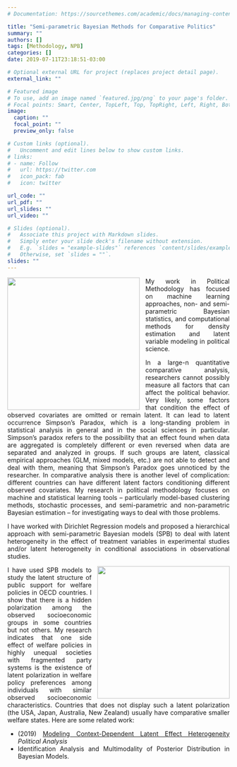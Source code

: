 ```yaml
---
# Documentation: https://sourcethemes.com/academic/docs/managing-content/

title: "Semi-parametric Bayesian Methods for Comparative Politics"
summary: ""
authors: []
tags: [Methodology, NPB]
categories: []
date: 2019-07-11T23:18:51-03:00

# Optional external URL for project (replaces project detail page).
external_link: ""

# Featured image
# To use, add an image named `featured.jpg/png` to your page's folder.
# Focal points: Smart, Center, TopLeft, Top, TopRight, Left, Right, BottomLeft, Bottom, BottomRight.
image:
  caption: ""
  focal_point: ""
  preview_only: false

# Custom links (optional).
#   Uncomment and edit lines below to show custom links.
# links:
# - name: Follow
#   url: https://twitter.com
#   icon_pack: fab
#   icon: twitter

url_code: ""
url_pdf: ""
url_slides: ""
url_video: ""

# Slides (optional).
#   Associate this project with Markdown slides.
#   Simply enter your slide deck's filename without extension.
#   E.g. `slides = "example-slides"` references `content/slides/example-slides.md`.
#   Otherwise, set `slides = ""`.
slides: ""
---
```

 <div align="justify">

<img src="/img/simpsons-paradox.png" align="left" width="300" style="padding-right: 10px;"> My work in Political Methodology has focused on machine learning approaches, non- and semi-parametric Bayesian statistics, and computational methods for density estimation and latent variable modeling in political science. 

In a large-n quantitative comparative analysis, researchers cannot possibly measure all factors that can affect the political behavior. Very likely, some factors that condition the effect of observed covariates are omitted or remain latent. It can lead to latent occurrence Simpson’s Paradox, which is a long-standing problem in statistical analysis in general and in the social sciences in particular. Simpson’s paradox refers to the possibility that an effect found when data are aggregated is completely different or even reversed when data are separated and analyzed in groups. If such groups are latent, classical empirical approaches (GLM, mixed models, etc.) are not able to detect and deal with them, meaning that Simpson’s Paradox goes unnoticed by the researcher. In comparative analysis there is another level of complication: different countries can have different latent factors conditioning different observed covariates.  My research in political methodology focuses on machine and statistical learning tools – particularly model-based clustering methods, stochastic processes, and semi-parametric and non-parametric Bayesian estimation – for investigating ways to deal with those problems.

I have worked with Dirichlet Regression models and proposed a hierarchical approach with semi-parametric Bayesian models (SPB) to deal with latent heterogeneity in the effect of treatment variables in experimental studies and/or latent heterogeneity in conditional associations in observational studies.

<img src="/img/densities-polarization.png" align="right" width="300" style="padding-left: 10px;">I have used SPB models to study the latent structure of public support for welfare policies in OECD countries. I show that there is a hidden polarization among the observed socioeconomic groups in some countries but not others. My research indicates that one side effect of welfare policies in highly unequal societies with fragmented party systems is the existence of latent polarization in welfare policy preferences among individuals with similar observed socioeconomic characteristics. Countries that does not display such a latent polarization (the USA, Japan, Australia, New Zealand) usually have comparative smaller welfare states. Here are some related work: 


- (2019) <a href="/publication/ferrari-2019-modeling/" style="color:blue2"> Modeling Context-Dependent Latent Effect Heterogeneity</a> <i>Political Analysis</i>
- Identification Analysis and Multimodality of Posterior Distribution in Bayesian Models.
